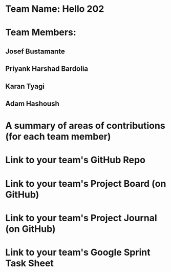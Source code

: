 # Team Name: Hello 202
# Team Members:
## Josef Bustamante
## Priyank Harshad Bardolia
## Karan Tyagi
## Adam Hashoush

# A summary of areas of contributions (for each team member)
# Link to your team's GitHub Repo
# Link to your team's Project Board (on GitHub)
# Link to your team's Project Journal (on GitHub)
# Link to your team's Google Sprint Task Sheet
